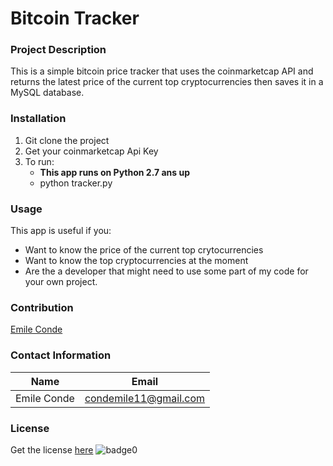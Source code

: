 # Bitcoin Tracker

### Project Description
This is a simple bitcoin price tracker that uses the 
coinmarketcap API and returns the latest price of the current top 
cryptocurrencies then saves it in a MySQL database.

### Installation
1. Git clone the project
2. Get your coinmarketcap Api Key
3. To run:
    * **This app runs on Python 2.7 ans up**
    * python tracker.py

### Usage
This app is useful if you:
* Want to know the price of the current top crytocurrencies
* Want to know the top cryptocurrencies at the moment
* Are the a developer that might need to use some part of my code for your own project.


### Contribution
[Emile Conde](https://www.linkedin.com/in/emile-conde-303183177/)


### Contact Information
Name       | Email
-----------|--------
Emile Conde | condemile11@gmail.com

### License
Get the license [here](license.txt)
![badge0](https://img.shields.io/static/v1?label=License&message=GNU%20GPL&color=<COLOR>)
